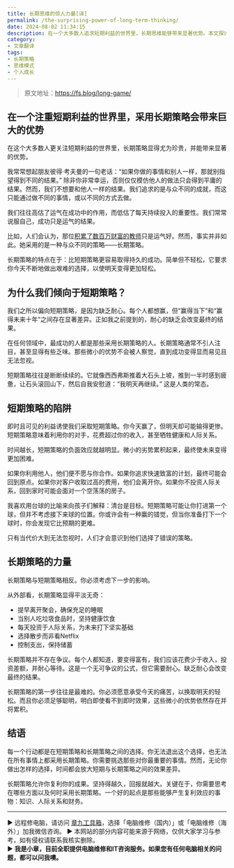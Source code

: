 ```yaml
---
title: 长期思维的惊人力量[译]
permalink: /the-surprising-power-of-long-term-thinking/
date: 2024-08-02 11:34:15
description: 在一个大多数人追求短期利益的世界里，长期思维能够带来显著优势。本文探讨了为什么采用长期策略比短期策略更容易获得成功，并通过对比这两种思维方式的效果，强调了耐心和持续投入的重要性。长期思维虽然看似枯燥，但它能通过微小的优势积累，实现复利增长，最终带来更大的回报。
category:
- 文章翻译
tags:
- 长期策略
- 思维模式
- 个人成长
---
```


> 原文地址：<https://fs.blog/long-game/>  

## 在一个注重短期利益的世界里，采用长期策略会带来巨大的优势

在这个大多数人更关注短期利益的世界里，长期策略显得尤为珍贵，并能带来显著的优势。

我常常想起朋友彼得·考夫曼的一句老话：“如果你做的事情和别人一样，那就别指望得到不同的结果。” 除非你非常幸运，否则仅仅模仿他人的做法只会得到平庸的结果。然而，我们不想要和他人一样的结果。我们追求的是与众不同的成就，而这只能通过做不同的事情，或以不同的方式去做。

我们往往高估了运气在成功中的作用，而低估了每天持续投入的重要性。我们常常说服自己，成功只是运气的结果。

比如，人们会认为，那位[积累了数百万财富的教师](http://articles.latimes.com/2013/nov/30/nation/la-na-hometown-millionaires-20131201)只是运气好。然而，事实并非如此。她采用的是一种与众不同的策略——长期策略。

长期策略的特点在于：比短期策略更容易取得持久的成功。简单但不轻松，它要求你今天不断地做出艰难的选择，以使明天变得更加轻松。

## 为什么我们倾向于短期策略？

我们之所以偏向短期策略，是因为缺乏耐心。每个人都想赢，但“赢得当下”和“赢得未来十年”之间存在显著差异。正如我之前提到的，耐心的缺乏会改变最终的结果。

在任何领域中，最成功的人都是那些采用长期策略的人。长期策略通常不引人注目，甚至显得有些乏味。那些微小的优势不会被人察觉，直到成功变得显而易见且无法忽视。

短期策略往往是断断续续的。它就像西西弗斯推着大石头上坡，推到一半时感到疲惫，让石头滚回山下，然后自我安慰道：“我明天再继续。” 这是人类的常态。

## 短期策略的陷阱

即时且可见的利益诱使我们采取短期策略。你今天赢了，但明天却可能输得更惨。短期策略意味着利用你的对手，花费超过你的收入，甚至牺牲健康和人际关系。

时间越长，短期策略的负面效应就越明显。微小的劣势累积起来，最终使未来变得更加困难。

如果你利用他人，他们便不愿与你合作。如果你追求快速致富的计划，最终可能会回到原点。如果你对客户收取过高的费用，他们会离开你。如果你不投资人际关系，回到家时可能会面对一个空荡荡的房子。

我喜欢用台球的比喻来向孩子们解释：清台是目标。短期策略可能让你打进第一个球，但并不考虑接下来球的位置。你或许会有一种赢的错觉，但当你准备打下一个球时，你会发现它比预期的更难。

只有当代价大到无法忽视时，人们才会意识到他们选择了错误的策略。

## 长期策略的力量

长期策略与短期策略相反。你必须考虑下一步的影响。

从外部看，长期策略显得平淡无奇：

- 提早离开聚会，确保充足的睡眠
- 当别人吃垃圾食品时，坚持健康饮食
- 每天投资于人际关系，为未来打下坚实基础
- 选择散步而非看Netflix
- 控制支出，保持储蓄

长期策略并不存在争议。每个人都知道，要变得富有，我们应该花费少于收入，投资差额，并耐心等待。这是一个无可争议的公式，但它需要耐心。缺乏耐心会改变最终的结果。

长期策略的第一步往往是最难的。你必须愿意承受今天的痛苦，以换取明天的轻松。而且你必须足够聪明，明白即使看不到即时效果，这些微小的优势依然存在并将累积。

## 结语

每一个行动都是在短期策略和长期策略之间的选择。你无法退出这个选择，也无法在所有事情上都采用长期策略。你需要挑选那些对你最重要的事情。然而，无论你做出怎样的选择，时间都会放大短期与长期策略之间的效果差异。

长期策略允许你复利你的成果。坚持得越久，回报就越大。关键在于，你需要思考在哪些方面以及何时采用长期策略。一个好的起点是那些能够产生复利效应的事物：知识、人际关系和财务。

---
▶ 远程修电脑，请访问 [章九工具箱](https://zhang9.com/)，选择「电脑维修（国内）」或「电脑维修（海外）」加我微信咨询。 
▶ 本网站的部分内容可能来源于网络，仅供大家学习与参考，如有侵权请联系我核实删除。  
▶ **我是小章，目前全职提供电脑维修和IT咨询服务。如果您有任何电脑相关的问题，都可以问我噢。**  
